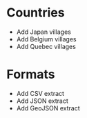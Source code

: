 

Countries
=========

* Add Japan villages
* Add Belgium villages
* Add Quebec villages


Formats
=======

* Add CSV extract
* Add JSON extract
* Add GeoJSON extract

